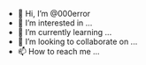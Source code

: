 - 👋 Hi, I’m @000error
- 👀 I’m interested in ...
- 🌱 I’m currently learning ...
- 💞️ I’m looking to collaborate on ...
- 📫 How to reach me ...

<!---
000error/000error is a ✨ special ✨ repository because its `README.md` (this file) appears on your GitHub profile.
You can click the Preview link to take a look at your changes.
--->
